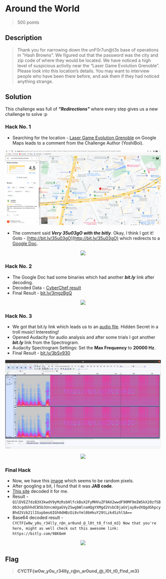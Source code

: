 # Around the World
> 500 points

## Description 
> Thank you for narrowing down the unF0r7un@t3s base of operations in "Hash Browns". We figured out that the password was the city and zip code of where 
> they would be located. We have noticed a high level of suspicious activity near the “Laser Game Evolution Grenoble”. Please look into this location’s details. 
> You may want to interview people who have been there before, and ask them if they had noticed anything strange.

## Solution
This challenge was full of ***"Redirections"*** where every step gives us a new challenge to solve :p

### Hack No. 1
* Searching for the location - [Laser Game Evolution Grenoble](https://www.google.com/maps/place/Laser+Game+Evolution+Grenoble/@45.1814089,5.7186979,17z/data=!3m1!4b1!4m5!3m4!1s0x478af490911f48d5:0x382f2e8c712550fd!8m2!3d45.1814089!4d5.7208866)
on Google Maps leads to a comment from the Challenge Author (YoshiBoi).

![image1](image1.png)

* The comment said ***Very 35u03gO with the bitly***. Okay, I think I got it! Goto - [http://bit.ly/35u03gO](http://bit.ly/35u03gO) which redirects to a 
[Google Doc](https://docs.google.com/document/d/1b8o84Kp-LaFNCl9p_IHblmA3c1OELBOKuP54iVCdcn0/edit).

<p align="center">
<img src="https://www.pngkey.com/png/detail/964-9648243_gta-sticker-mission-passed-respect-transparent.png" height="100">
</p>

### Hack No. 2
* The Google Doc had some binaries which had another ***bit.ly*** link after decoding. <br>
* Decoded Data - [CyberChef result](https://gchq.github.io/CyberChef/#recipe=From_Binary('Space')From_Hex('Auto')&input=MDAxMTAxMTAgMDAxMTAwMTAgMDAxMDAwMDAgMDAxMTAxMTAgMDAxMTEwMDEgMDAxMDAwMDAgMDAxMTAxMTEgMDAxMTAxMDAgMDAxMDAwMDAgMDAxMTAwMTAgMDExMDAxMDEgMDAxMDAwMDAgMDAxMTAxMTAgMDExMDAwMTEgMDAxMDAwMDAgMDAxMTAxMTEgMDAxMTEwMDEgMDAxMDAwMDAgMDAxMTAwMTAgMDExMDAxMTAgMDAxMDAwMDAgMDAxMTAwMTEgMDAxMTAwMTEgMDAxMDAwMDAgMDAxMTAxMTAgMDExMDAxMDAgMDAxMDAwMDAgMDAxMTAxMTAgMDAxMTAxMTEgMDAxMDAwMDAgMDAxMTAxMTEgMDExMDAwMDEgMDAxMDAwMDAgMDAxMTAxMDAgMDAxMTAwMTAgMDAxMDAwMDAgMDAxMTAxMTAgMDAxMTAxMTEgMDAxMDAwMDAgMDAxMTAxMDEgMDAxMTAwMDEK)
* Final Result - [bit.ly/3mgzBgQ](bit.ly/3mgzBgQ)

<p align="center">
<img src="https://www.pngkey.com/png/detail/964-9648243_gta-sticker-mission-passed-respect-transparent.png" height="100">
</p>

### Hack No. 3
* We got that bit.ly link which leads us to an [audio file](https://drive.google.com/file/d/1AzbtOy1iDoLxQ7dFALPA4Q31-WKl4tVb/view). Hidden Secret in a troll music! Interesting!
* Opened Audacity for audio analysis and after some trials I got another ***bit.ly*** link from the Spectrogram.
* Audacity Spectrogram Settings: Set the **Max Frequency** to **20000 Hz**.
* Final Result - [bit.ly/3bSv930](bit.ly/3bSv930)

![image2](image2.png)

<p align="center">
<img src="https://www.pngkey.com/png/detail/964-9648243_gta-sticker-mission-passed-respect-transparent.png" height="100">
</p>

### Final Hack
* Now, we have this [image](https://drive.google.com/file/d/1GVDGzgLoj83lMOheIpdC_he1qqPFU9ZP/view) which seems to be random pixels.
* After googling a bit, I found that it was **JAB code**.
* [This site](https://jabcode.org/scan/) decoded it for me.
* Result - `Q1lDVEZ7dzB3X3kwdV9yMzRsbHlfckBuX2FyMHVuZF9AX2wwdF90MF9mIW5kX20zfSBOb3cgdGhhdCB5b3UncmUgaGVyZSwgbWlnaHQgYXMgd2VsbCBjaGVjayBvdXQgdGhpcyBhd2Vzb21lIGxpbms6IGh0dHBzOi8vYml0bHkuY29tLzk4SzhlSA==`
* Base64 decoded result - `CYCTF{w0w_y0u_r34lly_r@n_ar0und_@_l0t_t0_f!nd_m3} Now that you're here, might as well check out this awesome link: https://bitly.com/98K8eH`

<p align="center">
<img src="https://i.imgur.com/S5QryRg.png" height="400">
</p>

## Flag
> **CYCTF{w0w_y0u_r34lly_r@n_ar0und_@_l0t_t0_f!nd_m3}**
